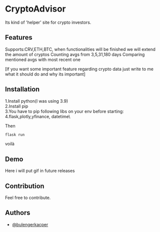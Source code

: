 # CryptoAdvisor

Its kind of 'helper' site for crypto investors.

## Features

Supports:CRV,ETH,BTC, when functionalities will be finished we will extend the amount of cryptos
Counting avgs from 3,5,31,180 days
Comparing mentioned avgs with most recent one

[If you want some important feature regarding crypto data just write to me what it should do and why its important]



## Installation

1.Install python(I was using 3.9)\
2.Install pip\
3.You have to pip following libs on your env before starting:\
4.flask,plotly,yfinance, datetime\


Then
```bash
flask run
```
  voilà  
## Demo

Here i will put gif in future releases

## Contribution

Feel free to contribute.

## Authors

- [@bulengerkacper](https://www.github.com/bulengerkacper)


